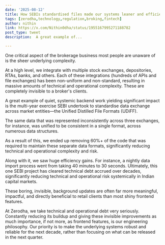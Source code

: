 ```yaml
---
date: '2025-08-12'
title: How SEBIs standardised files made our systems leaner and efficient
tags: [zerodha,technology,regulation,broking,fintech]
author: nithin
link: https://x.com/Nithin0dha/status/1955167995271188782
post_type: tweet
description:  A great example of...

---
```

One critical aspect of the brokerage business most people are unaware of is the sheer underlying complexity.

At a high level, we integrate with multiple stock exchanges, depositories, RTAs, banks, and others. Each of these integrations (hundreds of APIs and file exchanges) has been non-uniform and non-standard, resulting in massive amounts of technical and operational complexity. These are completely invisible to a broker's clients.

A great example of quiet, systemic backend work yielding significant impact is the multi-year exercise SEBI undertook to standardise data exchange across market entities—the Unified Distilled File Formats (UDiFF).

The same data that was represented inconsistently across three exchanges, for instance, was unified to be consistent in a single format, across numerous data structures.

As a result of this, we ended up removing 60%+ of the code that was required to maintain these separate data formats, significantly reducing technical and operational complexity and risk.

Along with it, we saw huge efficiency gains. For instance, a nightly data import process went from taking 40 minutes to 30 seconds. Ultimately, this one SEBI project has cleared technical debt accrued over decades, significantly reducing technical and operational risk systemically in Indian capital markets.

These boring, invisible, background updates are often far more meaningful, impactful, and directly beneficial to retail clients than most shiny frontend features.

At Zerodha, we take technical and operational debt very seriously. Constantly reducing its buildup and giving these invisible improvements as much importance, if not more, as frontend features, is our engineering philosophy. Our priority is to make the underlying systems robust and reliable for the next decade, rather than focusing on what can be released in the next quarter.
